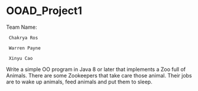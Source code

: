 # OOAD_Project1

Team Name:

	 Chakrya Ros

	 Warren Payne

	 Xinyu Cao

Write a simple OO program in Java 8 or later that implements a Zoo full of Animals. There are some Zookeepers that take care those animal. Their jobs are to wake up animals, feed animals and put them to sleep. 
